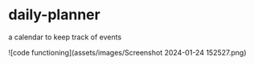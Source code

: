 # daily-planner
a calendar to keep track of events

![code functioning](assets/images/Screenshot 2024-01-24 152527.png)
